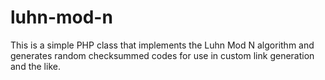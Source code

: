 luhn-mod-n
==========

This is a simple PHP class that implements the Luhn Mod N algorithm and generates random checksummed codes for use in custom link generation and the like.